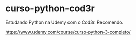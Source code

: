 # curso-python-cod3r

Estudando Python na Udemy com o Cod3r. Recomendo.

https://www.udemy.com/course/curso-python-3-completo/
